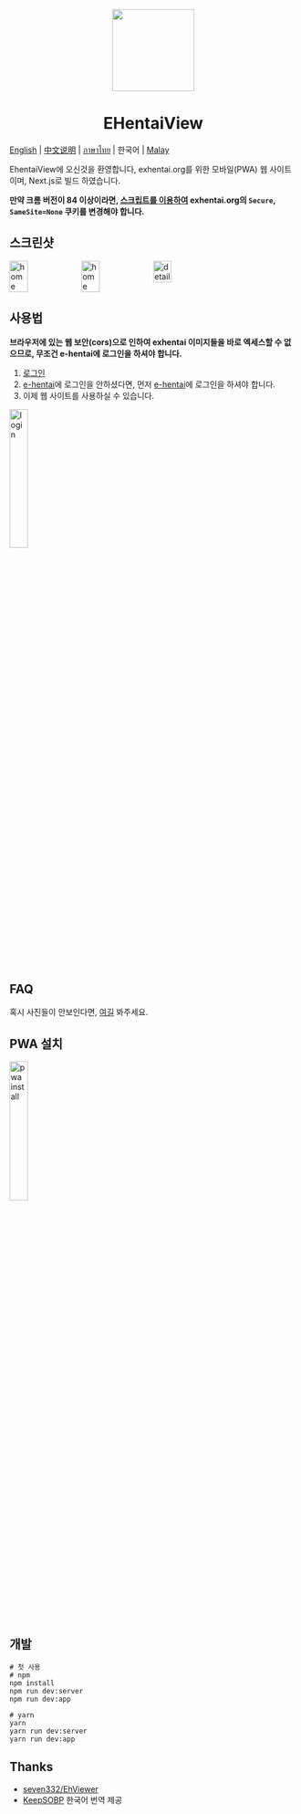 <p align="center">
  <img width="144px" height="144px" src="https://raw.githubusercontent.com/IronKinoko/asset/master/e-hentai-view/icon.png"/>
</p>

<h1 align="center">EHentaiView</h1>

[English](/README.md) | [中文说明](/translations/zh_CN/README.md) | [ภาษาไทย](/translations/th/README.md) | 한국어 | [Malay](./translations/ml/README.md)

EhentaiView에 오신것을 환영합니다, exhentai.org를 위한 모바일(PWA) 웹 사이트이며, Next.js로 빌드 하였습니다.

**만약 크롬 버전이 84 이상이라면, [스크립트를 이용하여](https://github.com/IronKinoko/e-hentai-view/blob/master/translations/kr/FAQ.md#4-%EC%9C%88%EB%8F%84%EC%9A%B0-%EB%B8%8C%EB%9D%BC%EC%9A%B0%EC%A0%80%EC%97%90%EC%84%9C-%EC%82%AC%EC%A7%84%EC%9D%B4-%EB%B3%B4%EC%9D%B4%EC%A7%80-%EC%95%8A%EC%8A%B5%EB%8B%88%EB%8B%A4) exhentai.org의 `Secure`, `SameSite=None` 쿠키를 변경해야 합니다.** 

## 스크린샷

<div style="display: flex;">
<img src="https://raw.githubusercontent.com/IronKinoko/asset/master/e-hentai-view/dark-zh.png" width="25%" title="home"/>
<img src="https://raw.githubusercontent.com/IronKinoko/asset/master/e-hentai-view/light-en.png" width="25%" title="home" />
<img src="https://raw.githubusercontent.com/IronKinoko/asset/master/e-hentai-view/detail.png" width="25%" title="detail"/>
</div>

## 사용법

**브라우저에 있는 웹 보안(cors)으로 인하여 exhentai 이미지들을 바로 엑세스할 수 없으므로, 무조건 e-hentai에 로그인을 하셔야 합니다.**

1. [로그인](https://exhentai.appspot.com/signin)
2. [e-hentai](https://forums.e-hentai.org/index.php)에 로그인을 안하셨다면, 먼저 [e-hentai](https://forums.e-hentai.org/index.php)에 로그인을 하셔야 합니다.
3. 이제 웹 사이트를 사용하실 수 있습니다.

<img src="https://raw.githubusercontent.com/IronKinoko/asset/master/e-hentai-view/login.gif" width="25%" title="login"/>

## FAQ

혹시 사진들이 안보인다면, [여길](/translations/kr/FAQ.md) 봐주세요.

## PWA 설치

<img src="https://raw.githubusercontent.com/IronKinoko/asset/master/e-hentai-view/pwa_install.gif" width="25%" title="pwa install"/>

## 개발

```shell
# 첫 사용
# npm
npm install
npm run dev:server
npm run dev:app

# yarn
yarn
yarn run dev:server
yarn run dev:app
```

## Thanks

- [seven332/EhViewer](https://github.com/seven332/EhViewer)
- [KeepSOBP](https://github.com/KeepSOBP) 한국어 번역 제공

